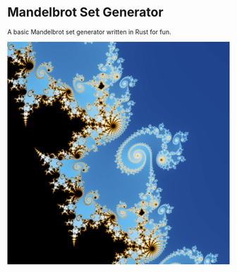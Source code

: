 Mandelbrot Set Generator
========================
A basic Mandelbrot set generator written in Rust for fun.

![](mandelbrot.png)
